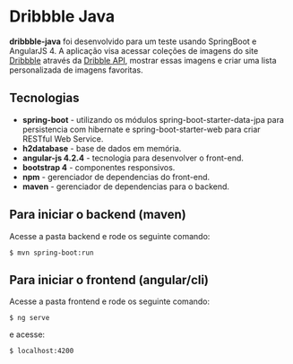 # Dribbble Java

**dribbble-java** foi desenvolvido para um teste usando SpringBoot e AngularJS 4. A aplicação visa acessar coleções de imagens do site [Dribbble](https://dribbble.com/shots) através da [Dribble API](http://developer.dribbble.com/v1/), mostrar essas imagens e criar uma lista personalizada de imagens favoritas.

## Tecnologias
* **spring-boot** - utilizando os módulos spring-boot-starter-data-jpa para persistencia com hibernate e spring-boot-starter-web para criar RESTful Web Service.
* **h2database** - base de dados em memória.
* **angular-js 4.2.4** - tecnologia para desenvolver o front-end.
* **bootstrap 4** - componentes responsivos.
* **npm** - gerenciador de dependencias do front-end.
* **maven** - gerenciador de dependencias para o backend. 


## Para iniciar o backend (maven)
Acesse a pasta backend e rode os seguinte comando:
```
$ mvn spring-boot:run
```

## Para iniciar o frontend (angular/cli)
Acesse a pasta frontend e rode os seguinte comando:
```
$ ng serve
```
e acesse:
```
$ localhost:4200
```
